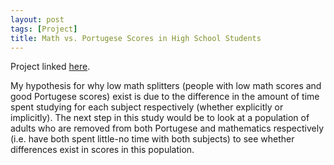 ```yaml
---
layout: post
tags: [Project]
title: Math vs. Portugese Scores in High School Students
---
```

Project linked [here](https://nbviewer.jupyter.org/github/jeffreycheng3421/jeffreycheng3421.github.io/blob/master/rpdfs/Mvpscore.pdf).

My hypothesis for why low math splitters (people with low math scores and good Portugese scores) exist is due to the difference in the amount of time spent studying for each subject respectively (whether explicitly or implicitly). The next step in this study would be to look at a population of adults who are removed from both Portugese and mathematics respectively (i.e. have both spent little-no time with both subjects) to see whether differences exist in scores in this population.

